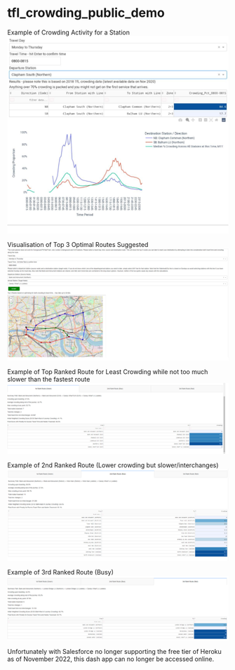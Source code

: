 # tfl_crowding_public_demo

Example of Crowding Activity for a Station
![Crowding Activity for a Station](https://github.com/MochiYoshi/tfl_crowding_public_demo/blob/main/tfl_crowding_app_example.jpg?raw=true)

Visualisation of Top 3 Optimal Routes Suggested
![Visualisation of Top 3 Optimal Routes Suggested](https://github.com/MochiYoshi/tfl_crowding_public_demo/blob/main/crowding_dashboard_1.png?raw=true)

Example of Top Ranked Route for Least Crowding while not too much slower than the fastest route
![Example of Top Ranked Route for Least Crowding while not much slower than the fastest route](https://github.com/MochiYoshi/tfl_crowding_public_demo/blob/main/crowding_dashboard_2.png?raw=true)

Example of 2nd Ranked Route (Lower crowding but slower/interchanges)
![Example of 2nd Ranked Route (Lower crowding but slower/interchanges)](https://github.com/MochiYoshi/tfl_crowding_public_demo/blob/main/crowding_dashboard_3.png?raw=true)

Example of 3rd Ranked Route (Busy)
![Example of 3rd Ranked Route (Busy)](https://github.com/MochiYoshi/tfl_crowding_public_demo/blob/main/crowding_dashboard_4.png?raw=true)

Unfortunately with Salesforce no longer supporting the free tier of Heroku as of November 2022, this dash app can no longer be accessed online.

